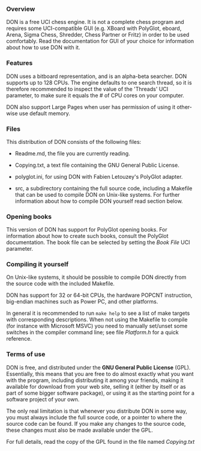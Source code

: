 ### Overview

DON is a free UCI chess engine. It is not a complete chess program
and requires some UCI-compatible GUI (e.g. XBoard with PolyGlot,
eboard, Arena, Sigma Chess, Shredder, Chess Partner or Fritz)
in order to be used comfortably. Read the documentation for GUI
of your choice for information about how to use DON with it.

### Features

DON uses a bitboard representation, and is an alpha-beta searcher.
DON supports up to 128 CPUs. The engine defaults to one search thread,
so it is therefore recommended to inspect the value of the 'Threads'
UCI parameter, to make sure it equals the # of CPU cores on your computer.

DON also support Large Pages when user has permission of using it
other-wise use default memory.


### Files

This distribution of DON consists of the following files:

  * Readme.md, the file you are currently reading.

  * Copying.txt, a text file containing the GNU General Public License.

  * polyglot.ini, for using DON with Fabien Letouzey's PolyGlot adapter.

  * src, a subdirectory containing the full source code, including a Makefile
    that can be used to compile DON on Unix-like systems. For further
    information about how to compile DON yourself read section below.


### Opening books

This version of DON has support for PolyGlot opening books.
For information about how to create such books, consult the PolyGlot documentation.
The book file can be selected by setting the *Book File* UCI parameter.


### Compiling it yourself

On Unix-like systems, it should be possible to compile DON
directly from the source code with the included Makefile.

DON has support for 32 or 64-bit CPUs, the hardware POPCNT instruction,
big-endian machines such as Power PC, and other platforms.

In general it is recommended to run `make help` to see a list of make
targets with corresponding descriptions. When not using the Makefile to
compile (for instance with Microsoft MSVC) you need to manually
set/unset some switches in the compiler command line;
see file *Platform.h* for a quick reference.


### Terms of use

DON is free, and distributed under the **GNU General Public License**
(GPL). Essentially, this means that you are free to do almost exactly
what you want with the program, including distributing it among your
friends, making it available for download from your web site, selling
it (either by itself or as part of some bigger software package), or
using it as the starting point for a software project of your own.

The only real limitation is that whenever you distribute DON in
some way, you must always include the full source code, or a pointer
to where the source code can be found. If you make any changes to the
source code, these changes must also be made available under the GPL.

For full details, read the copy of the GPL found in the file named
*Copying.txt*
